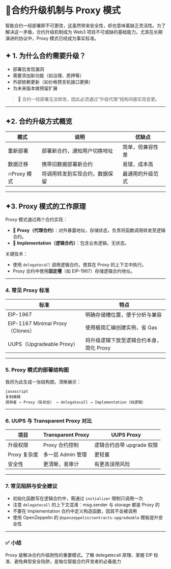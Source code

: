# 📘合约升级机制与 Proxy 模式

智能合约一经部署即不可更改，这虽然带来安全性，却也意味着缺乏灵活性。为了解决这一矛盾，合约升级机制成为 Web3 项目不可或缺的基础能力。尤其在长期演进的协议中，Proxy 模式已经成为事实标准。

## ✦ 1. 为什么合约需要升级？

- 部署后发现漏洞
- 需要添加新功能（如治理、质押等）
- 外部依赖更新（如价格预言机接口更换）
- 为未来版本做预留扩展

> 📌 合约一经部署无法修改，因此必须通过“升级代理”结构间接实现变更。
> 

---

## ✦2. 合约升级方式概览

| 模式 | 说明 | 优缺点 |
| --- | --- | --- |
| 重新部署 | 部署新合约，通知用户切换地址 | 简单，但兼容性差 |
| 数据迁移 | 携带旧数据部署新合约 | 易错，成本高 |
| 🔥Proxy 模式 | 将调用转发到实现合约，数据保留 | 最通用的升级范式 |

---

## ✦3. Proxy 模式的工作原理

Proxy 模式通过两个合约实现：

- 📌 **Proxy（代理合约）**：对外暴露地址，存储状态，负责将函数调用转发至逻辑合约。
- 📌 **Implementation（逻辑合约）**：包含业务逻辑，无状态。

关键技术：

- 使用 `delegatecall` 调用逻辑合约，使其在 Proxy 的上下文中执行。
- Proxy 合约中使用**固定槽**（如 EIP-1967）存储逻辑合约地址。

---

### 4. 常见 Proxy 标准

| 标准 | 特点 |
| --- | --- |
| EIP-1967 | 明确存储槽位置，便于分析与兼容 |
| EIP-1167 Minimal Proxy（Clones） | 使用极简汇编创建实例，省 Gas |
| UUPS（Upgradeable Proxy） | 将升级逻辑下放至逻辑合约本身，简化 Proxy |

---

### 5. Proxy 模式的部署结构图

我将为此生成一张结构图，清晰展示：

```
javascript
复制编辑
调用者 → Proxy（有状态） → delegatecall → Implementation（纯逻辑）

```

---

### 6. UUPS 与 Transparent Proxy 对比

| 项目 | Transparent Proxy | UUPS Proxy |
| --- | --- | --- |
| 升级权限 | Proxy 合约控制 | 逻辑合约自带 upgrade 权限 |
| Proxy 复杂度 | 多一层 Admin 管理 | 更轻量 |
| 安全性 | 更清晰，易审计 | 有更高误用风险 |

---

### 7. 常见陷阱与安全建议

- 初始化函数写在逻辑合约中，需通过 `initializer` 限制只调用一次
- 注意 `delegatecall` 的上下文混淆：msg.sender 与 storage 都是 Proxy 的
- 不要在 Implementation 合约中定义构造函数，因其不会被调用
- 使用 OpenZeppelin 的 `@openzeppelin/contracts-upgradeable` 模板提升安全性

---

### ✅ 小结

Proxy 是解决合约升级刚性的重要模式。了解 delegatecall 原理、掌握 EIP 标准、避免典型安全陷阱，是每位智能合约开发者的必备能力